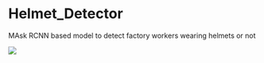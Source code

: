 # Helmet_Detector
MAsk RCNN based model to detect factory workers wearing helmets or not

<img src="Helmet_Detector/blob/main/Results/result_2.png">
